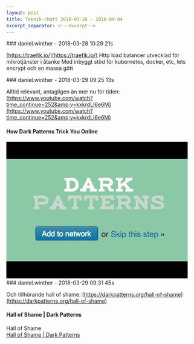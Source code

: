 ```yaml
---
layout: post
title: Teknik-chatt 2018-03-28 - 2018-04-04
excerpt_separator: <!--excerpt-->
---
```

<section class="message" markdown="1">
### daniel.winther - 2018-03-28 10:29 21s

[https://traefik.io/](https://traefik.io/)
Http load balancer utvecklad för mikrotjänster i åtanke
Med inbyggt stöd för kubernetes, docker, etc, lets encrypt och en massa gött
</section>
<section class="message" markdown="1">
### daniel.winther - 2018-03-29 09:25 13s

Alltid relevant, antagligen än mer nu för tiden:
[https://www.youtube.com/watch?time_continue=252&amp;v=kxkrdLI6e6M](https://www.youtube.com/watch?time_continue=252&amp;v=kxkrdLI6e6M)

<div class="attachment"><h4>How Dark Patterns Trick You Online</h4><div class="text"></div>
<a href="https://www.youtube.com/watch?time_continue=252&amp;v=kxkrdLI6e6M"><div class="linkdiv"><img src="/assets/blogAssets/How Dark Patterns Trick You Online" fallback="How Dark Patterns Trick You Online"/></div></a></div>
    
</section>
<section class="message" markdown="1">
### daniel.winther - 2018-03-29 09:31 45s

Och tillhörande hall of shame:
[https://darkpatterns.org/hall-of-shame](https://darkpatterns.org/hall-of-shame)

<div class="attachment"><h4>Hall of Shame | Dark Patterns</h4><div class="text">Hall of Shame</div>
<a href="https://darkpatterns.org/hall-of-shame">Hall of Shame | Dark Patterns</a></div>
    

<!--excerpt-->
</section>